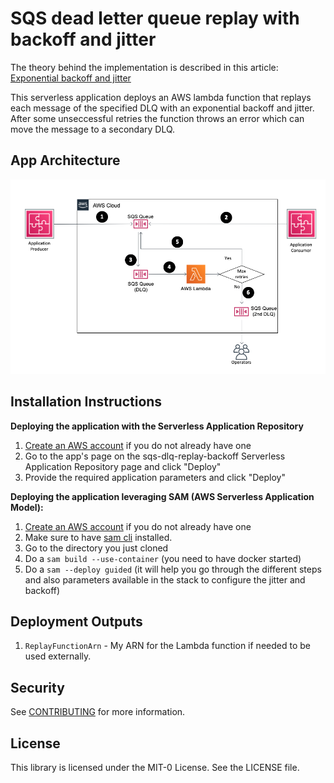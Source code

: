 # SQS dead letter queue replay with backoff and jitter

The theory behind the implementation is described in this article: [Exponential backoff and jitter](https://aws.amazon.com/blogs/architecture/exponential-backoff-and-jitter/)

This serverless application deploys an AWS lambda function that replays each message of the specified DLQ with an exponential backoff and jitter. After some unseccessful retries the function throws an error which can move the message to a secondary DLQ.

## App Architecture

![Architecture diagram](SQS_replay.png)

## Installation Instructions

**Deploying the application with the Serverless Application Repository**

1. [Create an AWS account](https://portal.aws.amazon.com/gp/aws/developer/registration/index.html) if you do not already have one
1. Go to the app's page on the sqs-dlq-replay-backoff Serverless Application Repository page and click "Deploy"
1. Provide the required application parameters and click "Deploy"

**Deploying the application leveraging SAM (AWS Serverless Application Model):**

1. [Create an AWS account](https://portal.aws.amazon.com/gp/aws/developer/registration/index.html) if you do not already have one
1. Make sure to have [sam cli](https://docs.aws.amazon.com/serverless-application-model/latest/developerguide/serverless-sam-cli-install.html) installed.
1. Go to the directory you just cloned
1. Do a `sam build --use-container` (you need to have docker started)
1. Do a `sam --deploy guided` (it will help you go through the different steps and also parameters available in the stack to configure the jitter and backoff)


## Deployment Outputs

1. `ReplayFunctionArn` - My ARN for the Lambda function if needed to be used externally.

## Security

See [CONTRIBUTING](CONTRIBUTING.md#security-issue-notifications) for more information.

## License

This library is licensed under the MIT-0 License. See the LICENSE file.
